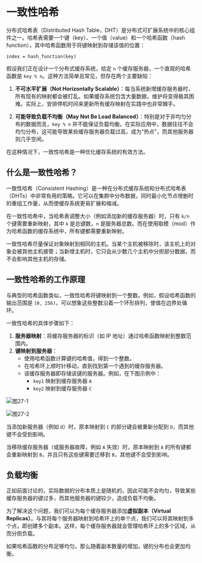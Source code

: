 # 一致性哈希  

分布式哈希表（Distributed Hash Table，DHT）是分布式可扩展系统中的核心组件之一。哈希表需要一个键（key）、一个值（value）和一个哈希函数（hash function），其中哈希函数用于将键映射到存储该值的位置：  

```
index = hash_function(key)
```

假设我们正在设计一个分布式缓存系统，给定 `n` 个缓存服务器，一个直观的哈希函数是 `key % n`。这种方法简单且常见，但存在两个主要缺陷：  

1. **不可水平扩展（Not Horizontally Scalable）**：每当系统新增缓存服务器时，所有现有的映射都会被打乱。如果缓存系统包含大量数据，维护将变得极其困难。实际上，安排停机时间来更新所有缓存映射在实践中也非常棘手。  

2. **可能导致负载不均衡（May Not Be Load Balanced）**：特别是对于非均匀分布的数据而言，`key % n` 并不能保证负载均衡。在实际应用中，数据往往不会均匀分布，这可能导致某些缓存服务器负载过高，成为“热点”，而其他服务器则几乎空闲。  

在这种情况下，一致性哈希是一种优化缓存系统的有效方法。

## 什么是一致性哈希？  

一致性哈希（Consistent Hashing）是一种在分布式缓存系统和分布式哈希表（DHTs）中非常有用的策略。它可以在集群中分布数据，同时最小化节点增删时的重组工作量，从而使缓存系统更易扩展和缩减。  

在一致性哈希中，当哈希表调整大小（例如添加新的缓存服务器）时，只有 `k/n` 个键需要重新映射，其中 `k` 是总键数，`n` 是服务器总数。而在使用取模（mod）作为哈希函数的缓存系统中，所有键都需要重新映射。  

一致性哈希尽量保证对象映射到相同的主机。当某个主机被移除时，该主机上的对象会被其他主机接管；当新增主机时，它只会从少数几个主机中分担部分数据，而不会影响其他主机的存储。  

## 一致性哈希的工作原理  

与典型的哈希函数类似，一致性哈希将键映射到一个整数。例如，假设哈希函数的输出范围是 `[0, 256)`，可以想象这些整数沿着一个环形排列，使值在边界处循环。  

一致性哈希的具体步骤如下：  

1. **服务器映射**：将缓存服务器的标识（如 IP 地址）通过哈希函数映射到整数范围内。  
2. **键映射到服务器**：  
   - 使用哈希函数计算键的哈希值，得到一个整数。  
   - 在哈希环上顺时针移动，直到找到第一个遇到的缓存服务器。  
   - 该缓存服务器即存储该键的服务器。例如，在下图示例中：  
     - `key1` 映射到缓存服务器 `A`  
     - `key2` 映射到缓存服务器 `C`  

![图27-1](/grokking/f27-1.png)

![图27-2](/grokking/f27-2.png)

当添加新服务器（例如 `D`）时，原本映射到 `C` 的部分键会被重新分配到 `D`，而其他键不会受到影响。  

当移除缓存服务器（或服务器故障，例如 `A` 失效）时，原本映射到 `A` 的所有键都会重新映射到 `B`，并且只有这些键需要迁移到 `B`，其他键不会受到影响。  

## 负载均衡  

正如前面讨论的，实际数据的分布本质上是随机的，因此可能不会均匀，导致某些缓存服务器的键过多，而其他服务器的键较少，造成负载不均衡。  

为了解决这个问题，我们可以为每个缓存服务器添加**虚拟副本（Virtual Replicas）**。与其将每个服务器映射到哈希环上的单个点，我们可以将其映射到多个点，即创建多个副本。这样，每个缓存服务器就会管理哈希环上的多个区域，从而分担负载。  

如果哈希函数的分布足够均匀，那么随着副本数量的增加，键的分布也会更加均衡。
